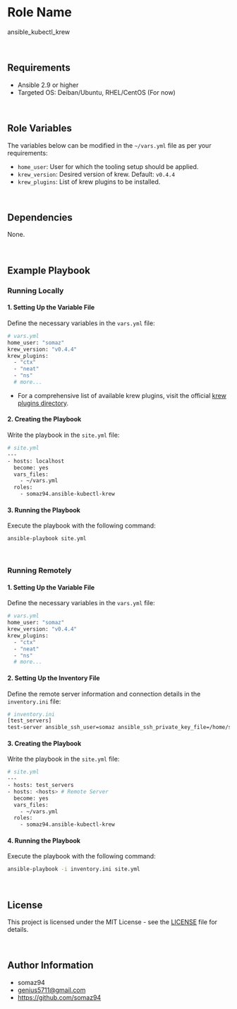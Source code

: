 # Role Name

ansible_kubectl_krew

<br/>

## Requirements

- Ansible 2.9 or higher
- Targeted OS: Deiban/Ubuntu, RHEL/CentOS (For now)

<br/>

## Role Variables

The variables below can be modified in the `~/vars.yml` file as per your requirements:
- `home_user`: User for which the tooling setup should be applied. 
- `krew_version`: Desired version of krew. Default: `v0.4.4`
- `krew_plugins`: List of krew plugins to be installed.

<br/>

## Dependencies

None.

<br/>

## Example Playbook


### Running Locally

#### 1. Setting Up the Variable File
Define the necessary variables in the `vars.yml` file:
```bash
# vars.yml
home_user: "somaz"
krew_version: "v0.4.4"
krew_plugins:
  - "ctx"
  - "neat"
  - "ns"
  # more... 
```
- For a comprehensive list of available krew plugins, visit the official [krew plugins directory](https://krew.sigs.k8s.io/plugins/).

#### 2. Creating the Playbook

Write the playbook in the `site.yml` file:
```bash
# site.yml
---
- hosts: localhost
  become: yes
  vars_files:
    - ~/vars.yml
  roles:
    - somaz94.ansible-kubectl-krew
```

#### 3. Running the Playbook

Execute the playbook with the following command:
```bash
ansible-playbook site.yml
```

<br/>

### Running Remotely

#### 1. Setting Up the Variable File

Define the necessary variables in the `vars.yml` file:
```bash
# vars.yml
home_user: "somaz"
krew_version: "v0.4.4"
krew_plugins:
  - "ctx"
  - "neat"
  - "ns"
  # more... 
```

#### 2. Setting Up the Inventory File
Define the remote server information and connection details in the `inventory.ini` file:
```bash
# inventory.ini
[test_servers]
test-server ansible_ssh_user=somaz ansible_ssh_private_key_file=/home/somaz/.ssh/id_rsa_somaz94
```

#### 3. Creating the Playbook
Write the playbook in the `site.yml` file:
```bash
# site.yml
---
- hosts: test_servers
- hosts: <hosts> # Remote Server
  become: yes
  vars_files:
    - ~/vars.yml
  roles:
    - somaz94.ansible-kubectl-krew
```

#### 4. Running the Playbook
Execute the playbook with the following command:
```bash
ansible-playbook -i inventory.ini site.yml
```

<br/>

## License

This project is licensed under the MIT License - see the [LICENSE](LICENSE) file for details.

<br/>

## Author Information

- somaz94
- genius5711@gmail.com
- https://github.com/somaz94
